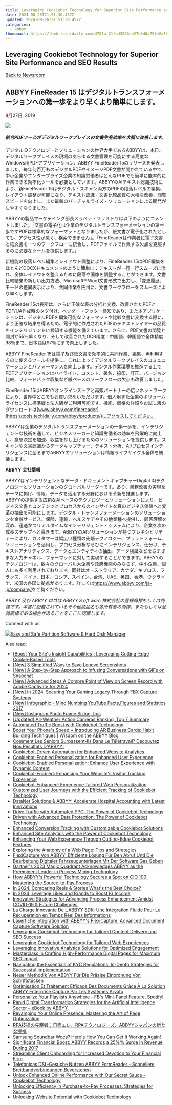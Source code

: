 ```yaml
---
title: Leveraging Cookiebot Technology for Superior Site Performance and SEO Results
date: 2024-08-25T21:51:30.457Z
updated: 2024-08-26T21:51:30.457Z
categories:
  - abbyy
thumbnail: https://thmb.techidaily.com/4701af21fbd3236ee27b5d0a75fe2af600bece4b4b8021497e0ee7ed3f0b2671.jpg
---
```


## Leveraging Cookiebot Technology for Superior Site Performance and SEO Results

[Back to Newsroom](https://tools.techidaily.com/abbyy/products/)

## ABBYY FineReader 15 はデジタルトランスフォーメーションへの第一歩をより早くより簡単にします。

8月27日, 2019

![](https://content.abbyy.com/-/media/project/abbyy/abbyy/branchtemplates/shutterstock_1272462163_1296-x-729.jpg?h=729&iar=0&w=1296)

#### _統合PDFツールがデジタルワークプレイスの文書生産効率を大幅に改善します。_

  
デジタルIQテクノロジーとソリューションの世界大手であるABBYYは、本日、デジタルワークプレイスの現場のあらゆる文書管理を可能にする高度なWindows用PDFアプリケーション、ABBYY FineReader 15のリリースを発表しました。毎年何百万ものデジタルPDFやイメージPDF文書が開かれている中で、中小企業やエンタープライズ企業の知識労働者はどんなPDFでも簡単に能率的に作業できる効率化ツールを必要としています。ABBYYのAIテキスト認識技術により、新FineReader 15はデジタル・スキャン両方のPDFの段落レベルの編集、レイアウト調整が可能になり、テキスト認識・文書比較品質の大幅な改善、閲覧スピードを向上し、また最新のバーチャルライズ・ソリューションによる開発がしやすくなりました。

ABBYYの製品マーケテイング部長スラベナ・フリストワは以下のようにコメントしました。「文書の電子化は企業のデジタルトランスフォーメーションの第一歩ですPDFは標準的なフォーマットとなりましたが、紙文書が電子化されたとしても、アクセス性が悪く、検索できません」。「FineReaderは作業者に電子文書と紙文書を一つのワークフローに統合し、PDFファイルで作業する欠点を克服するのに必要なツールを提供します。」

新機能の段落レベル編集とレイアウト調整により、FineReader 15はPDF編集をほとんどDOCXドキュメントのように簡単に：テキストが一行一行スムーズに流れ、全体レイアウトを整えるために段落や画像を調整することができます。文書比較結果の新しい出力方法、Microsoft® Word文書形式で出力し、「変更履歴」モードの差異表示により、共同作業を円滑に、文書ワークフローをスムーズにより早くします。

FineReader 15の長所は、さらに正確な表の分析と変換、改善されたPDFとPDF/UA作成時のタグ付け、ヘッダー・フッター検知であり、また本アプリケーションは、デジタルPDFを編集可能なフォーマットや比較文書に変換する際に、より正確な結果を得るため、電子的に作成されたPDFのテキストレイヤーの品質をインテリジェントに検知する機能を備えています。さらに、PDF文書の閲覧と開封が55％早くなり、そして改善されたOCR精度：中国語、韓国語で全体精度98％まで、日本語は97％にまで向上しました。

ABBYY FineReader 15は電子及び紙文書を効率的に共同作業、編集、再利用するのに使えるツールを提供し、これによってデジタルワークプレイスのコミュニケーションとパフォーマンスを向上します。デジタル作業環境を推進する上でPDFアプリケーションはハイライト、コメント、署名、捺印、訂正、バージョン比較、フィードバック収集など紙ベースのワークフローの欠点も改善しました。

FineReader 15はABBYYオンラインストアと再販パートナーの広いネットワークにより、世界中どこでもお買い求めいただけます。個人用また企業のボリュームライセンスに標準版と法人版がご利用可能です。機能、価格の詳細やお試し版のダウンロードは[www.abbyy.com/finereader](https://tools.techidaily.com/abbyy/products/)にアクセスしてください。

ABBYYは企業のデジタルトランスフォーメーションの一歩一歩を、インテリジェントな技術を通して、ビジネスワーカーと知識労働者の効率を飛躍的に向上し、意思決定を加速、収益を押し上げるためのソリューションを提供します。スキャンや文書認識からデータキャプチャー、テキスト分析、AI/プロセスインテリジェンスに至るまでABBYYのソリューションは情報ライフサイクル全体を統括します。

  
**ABBYY** **会社情報**

ABBYYはインテリジェントなデータ・ドキュメントキャプチャーDigital IQテクノロジーとソリューションのグローバルリーダーです。あり、業務改善の実現をテーマに掲げ、情報、データを活用する分野における革新を推進します。ABBYYの提供する広範なAIベースのテクノロジーとソリューションにより、ビジネス文書とコンテンツとプロセスからのインサイトを真のビジネス価値へと変革の抽出を可能にします。デジタル・トランスフォーメーションのソリューションを金融サービス、保険、運輸、ヘルスケアやその他業種へ提供し、顧客理解を深め、迅速かつリアルタイムなインテリジェント・システムにより、企業を次の成長ステップへと導きます。ABBYYのAIソリューションが持つフレキシビリティーにより、カスタマーは幅広い種類の先端テクノロジー、プラットフォーム、ソリューションを活用し、プロセス分析ならびにインテリジェンス、仕分け、テキストアナリティクス、データとエンティティの抽出、データ検証などをさまざまな入力チャネル、フォーマットに対して実現することができます。ABBYYのテクノロジーは、数々のグローバル大企業や政府機関のみならず、中小企業、個人にも多く利用されております。同社はオーストラリア、カナダ、キプロス、フランス、ドイツ、日本、ロシア、スペイン、台湾、UAE、英国、香港、ウクライナ、米国の各国に拠点があります。詳しくは<https://www.abbyy.com/ja-jp/company/>をご覧ください。

_ABBYY_ _及び_ _ABBYY_ _ロゴは_ _ABBYY_ _S_ _oft_ _ware_ _株式会社の登録商標もしくは商標です。本書に記載されているその他商品名も各所有者の商標、またもしくは登録商標である場合があることをここに認識します。_ 
  
Connect with us

<ins class="adsbygoogle"
     style="display:block"
     data-ad-format="autorelaxed"
     data-ad-client="ca-pub-7571918770474297"
     data-ad-slot="1223367746"></ins>



<ins class="adsbygoogle"
     style="display:block"
     data-ad-client="ca-pub-7571918770474297"
     data-ad-slot="8358498916"
     data-ad-format="auto"
     data-full-width-responsive="true"></ins>

<!-- affiliate ads begin -->
<a href="https://secure.2checkout.com/order/checkout.php?PRODS=22741618&QTY=1&AFFILIATE=108875&CART=1"><img src="https://www.diskpart.com/resource/images/index/dp-index-img-banner-people@2x.png" border="0">Easy and Safe Partition Software & Hard Disk Manager</a>
<!-- affiliate ads end -->
<span class="atpl-alsoreadstyle">Also read:</span>
<div><ul>
<li><a href="https://solve-marvelous.techidaily.com/boost-your-sites-insight-capabilities-leveraging-cutting-edge-cookie-based-tools/"><u>[Boost Your Site's Insight Capabilities]: Leveraging Cutting-Edge Cookie-Based Tools</u></a></li>
<li><a href="https://screen-activity-recording.techidaily.com/new-3-simplified-ways-to-save-lenovo-screenshots/"><u>[New] 3 Simplified Ways to Save Lenovo Screenshots</u></a></li>
<li><a href="https://snapchat-videos.techidaily.com/new-a-step-by-step-approach-to-infusing-conversations-with-gifs-on-snapchat/"><u>[New] A Step-by-Step Approach to Infusing Conversations with GIFs on Snapchat</u></a></li>
<li><a href="https://screen-sharing-recording.techidaily.com/new-advanced-steps-a-compre-point-of-view-on-screen-record-with-adobe-captivate-for-2024/"><u>[New] Advanced Steps  A Compre Point of View on Screen Record with Adobe Captivate for 2024</u></a></li>
<li><a href="https://screen-video-capture.techidaily.com/new-in-2024-securing-your-gaming-legacy-through-fbx-capture-systems/"><u>[New] In 2024, Securing Your Gaming Legacy Through FBX Capture Systems</u></a></li>
<li><a href="https://facebook-video-footage.techidaily.com/new-infographic-mind-numbing-youtube-factsfigures-and-statistics-2017/"><u>[New] Infographic - Mind Numbing YouTube Facts,Figures and Statistics 2017</u></a></li>
<li><a href="https://facebook-video-content.techidaily.com/new-instagram-photo-frame-sizing-tips/"><u>[New] Instagram Photo Frame Sizing Tips</u></a></li>
<li><a href="https://extra-resources.techidaily.com/updated-all-weather-action-cameras-ranking-top-7-summary/"><u>[Updated] All-Weather Action Cameras Ranking, Top 7 Summary</u></a></li>
<li><a href="https://solve-marvelous.techidaily.com/automated-traffic-boost-with-cookiebot-technology/"><u>Automated Traffic Boost with Cookiebot Technology</u></a></li>
<li><a href="https://solve-marvelous.techidaily.com/boost-your-phones-speed-plus-introducing-ar-business-cards-habit-building-techniques-wisdom-on-the-abbyy-blog/"><u>Boost Your Phone's Speed + Introducing AR Business Cards: Habit Building Techniques | Wisdom on the ABBYY Blog</u></a></li>
<li><a href="https://solve-marvelous.techidaily.com/comment-les-seniors-surpassent-ils-dans-le-teletravail-decouvrez-nos-resultats-dabbyy/"><u>Comment Les Seniors Surpassent-Ils Dans Le Télétravail? Découvrez Nos Résultats D'ABBYY!</u></a></li>
<li><a href="https://solve-marvelous.techidaily.com/cookiebot-driven-automation-for-enhanced-website-analytics/"><u>Cookiebot-Driven Automation for Enhanced Website Analytics</u></a></li>
<li><a href="https://solve-marvelous.techidaily.com/cookiebot-enabled-personalization-for-enhanced-user-experience/"><u>Cookiebot-Enabled Personalization for Enhanced User Experience</u></a></li>
<li><a href="https://solve-marvelous.techidaily.com/cookiebot-enabled-personalization-enhance-user-experience-with-dynamic-content/"><u>Cookiebot-Enabled Personalization: Enhance User Experience with Dynamic Content</u></a></li>
<li><a href="https://solve-marvelous.techidaily.com/cookiebot-enabled-enhancing-your-websites-visitor-tracking-experience/"><u>Cookiebot-Enabled: Enhancing Your Website's Visitor Tracking Experience</u></a></li>
<li><a href="https://solve-marvelous.techidaily.com/cookiebot-enhanced-experience-tailored-web-personalization/"><u>Cookiebot-Enhanced: Experience Tailored Web Personalization</u></a></li>
<li><a href="https://solve-marvelous.techidaily.com/customized-user-journeys-with-the-efficient-tracking-of-cookiebot-technology/"><u>Customized User Journeys with the Efficient Tracking of Cookiebot Technology</u></a></li>
<li><a href="https://solve-marvelous.techidaily.com/datanet-solutions-and-abbyy-accelerate-hospital-accounting-with-latest-innovations/"><u>DataNet Solutions & ABBYY: Accelerate Hospital Accounting with Latest Innovations</u></a></li>
<li><a href="https://solve-marvelous.techidaily.com/drive-traffic-with-automated-ppc-the-power-of-cookiebot-technology/"><u>Drive Traffic with Automated PPC: The Power of Cookiebot Technology</u></a></li>
<li><a href="https://solve-marvelous.techidaily.com/driven-with-advanced-data-protection-the-power-of-cookiebot-technology/"><u>Driven with Advanced Data Protection: The Power of Cookiebot Technology</u></a></li>
<li><a href="https://solve-marvelous.techidaily.com/enhanced-conversion-tracking-with-customizable-cookiebot-solutions/"><u>Enhanced Conversion Tracking with Customizable Cookiebot Solutions</u></a></li>
<li><a href="https://solve-marvelous.techidaily.com/enhanced-site-analytics-with-the-power-of-cookiebot-technology/"><u>Enhanced Site Analytics with the Power of Cookiebot Technology</u></a></li>
<li><a href="https://solve-marvelous.techidaily.com/enhancing-your-web-experience-through-cutting-edge-cookiebot-features/"><u>Enhancing Your Web Experience Through Cutting-Edge Cookiebot Features</u></a></li>
<li><a href="https://solve-marvelous.techidaily.com/exploring-the-anatomy-of-a-web-page-tips-and-strategies/"><u>Exploring the Anatomy of a Web Page: Tips and Strategies</u></a></li>
<li><a href="https://solve-marvelous.techidaily.com/flexicapture-von-abbyy-effiziente-losung-fur-den-abruf-und-die-bearbeitung-digitaler-fahrzeugunterlagen-mit-der-software-gas-geben/"><u>FlexiCapture Von ABBYY: Effiziente Lösung Für Den Abruf Und Die Bearbeitung Digitaler Fahrzeugunterlagen Mit Der Software Gas Geben</u></a></li>
<li><a href="https://solve-marvelous.techidaily.com/gartners-2023-magic-quadrant-acknowledges-abbyy-as-the-preeminent-leader-in-process-mining-technology/"><u>Gartner's 2023 Magic Quadrant Acknowledges ABBYY as the Preeminent Leader in Process Mining Technology</u></a></li>
<li><a href="https://solve-marvelous.techidaily.com/how-abbyys-powerful-technology-secures-a-spot-on-cio-100-mastering-the-source-to-pay-process/"><u>How ABBYY's Powerful Technology Secures a Spot on CIO 100: Mastering the Source-to-Pay Process</u></a></li>
<li><a href="https://instagram-video-files.techidaily.com/in-2024-comparing-reels-and-stories-whats-the-best-choice/"><u>In 2024, Comparing Reels & Stories  What's the Best Choice?</u></a></li>
<li><a href="https://instagram-video-files.techidaily.com/in-2024-leverage-likes-and-brands-to-boost-ig-income/"><u>In 2024, Leverage Likes and Brands to Boost IG Income</u></a></li>
<li><a href="https://solve-marvelous.techidaily.com/innovative-strategies-for-advancing-process-enhancement-amidst-covid-19-and-future-challenges/"><u>Innovative Strategies for Advancing Process Enhancement Amidst COVID-19 & Future Challenges</u></a></li>
<li><a href="https://solve-marvelous.techidaily.com/la-charge-innovante-de-labbyy-sdk-une-integration-fluide-pour-le-recuperation-en-temps-reel-des-informations/"><u>La Charge Innovante De L'ABBYY SDK: Une Intégration Fluide Pour Le Récupération en Temps Réel Des Informations</u></a></li>
<li><a href="https://solve-marvelous.techidaily.com/laserfiche-integration-with-abbyys-flexicapture-advanced-document-capture-software-solution/"><u>Laserfiche Integration with ABBYY's FlexiCapture: Advanced Document Capture Software Solution</u></a></li>
<li><a href="https://solve-marvelous.techidaily.com/leveraging-cookiebot-technology-for-tailored-content-delivery-and-seo-success/"><u>Leveraging Cookiebot Technology for Tailored Content Delivery and SEO Success</u></a></li>
<li><a href="https://solve-marvelous.techidaily.com/leveraging-cookiebot-technology-for-tailored-web-experiences/"><u>Leveraging Cookiebot Technology for Tailored Web Experiences</u></a></li>
<li><a href="https://solve-marvelous.techidaily.com/leveraging-innovative-analytics-solutions-for-optimized-engagement/"><u>Leveraging Innovative Analytics Solutions for Optimized Engagement</u></a></li>
<li><a href="https://solve-marvelous.techidaily.com/masterclass-in-crafting-high-performance-digital-pages-for-maximum-seo-impact/"><u>Masterclass in Crafting High-Performance Digital Pages for Maximum SEO Impact</u></a></li>
<li><a href="https://solve-marvelous.techidaily.com/navigating-the-essentials-of-kyc-regulations-in-depth-strategies-for-successful-implementation/"><u>Navigating the Essentials of KYC Regulations: In-Depth Strategies for Successful Implementation</u></a></li>
<li><a href="https://solve-marvelous.techidaily.com/neuer-methodik-von-abbyy-fur-die-prazise-einordnung-von-schriftstucken/"><u>Neuer Methodik Von ABBYY Für Die Präzise Einordnung Von Schriftstücken</u></a></li>
<li><a href="https://solve-marvelous.techidaily.com/optimisation-et-traitement-efficace-des-documents-grace-a-la-solution-abbyy-enterprise-capture-par-les-systemes-arvato/"><u>Optimisation Et Traitement Efficace Des Documents Grâce À La Solution ABBYY Enterprise Capture Par Les Systèmes Arvato</u></a></li>
<li><a href="https://facebook.techidaily.com/1719149540102-personalize-your-playlists-anywhere-fbs-mini-panel-feature-spotify/"><u>Personalize Your Playlists Anywhere - FB's Mini-Panel Feature, Spotify!</u></a></li>
<li><a href="https://solve-marvelous.techidaily.com/rapid-digital-transformation-strategies-for-the-artificial-intelligence-sector-ebook-by-abbyy/"><u>Rapid Digital Transformation Strategies for the Artificial Intelligence Sector – eBook by ABBYY</u></a></li>
<li><a href="https://solve-marvelous.techidaily.com/revamping-your-online-presence-mastering-the-art-of-page-optimization/"><u>Revamping Your Online Presence: Mastering the Art of Page Optimization</u></a></li>
<li><a href="https://solve-marvelous.techidaily.com/rparpaabbyy/"><u>RPA技術の先駆者：日商エレ、RPAテクノロジーズ、ABBYYジャパンの新たな提携</u></a></li>
<li><a href="https://tech-renaissance.techidaily.com/samsung-soundbar-woes-heres-how-you-can-get-it-working-again/"><u>Samsung Soundbar Woes? Here's How You Can Get It Working Again!</u></a></li>
<li><a href="https://solve-marvelous.techidaily.com/significant-financial-boost-abbyy-records-a-25-surge-in-revenue-during-2017/"><u>Significant Financial Boost: ABBYY Records a 25%% Surge in Revenue During 2017</u></a></li>
<li><a href="https://solve-marvelous.techidaily.com/streamline-client-onboarding-for-increased-devotion-to-your-financial-firm/"><u>Streamline Client Onboarding for Increased Devotion to Your Financial Firm</u></a></li>
<li><a href="https://solve-marvelous.techidaily.com/telefonicas-dsl-gesuche-nutzen-abbyy-formreader-schnellere-breitbandverbindungen-bevorstehen/"><u>Telefonicas DSL-Gesuche Nutzen ABBYY FormReader - Schnellere Breitbandverbindungen Bevorstehen</u></a></li>
<li><a href="https://solve-marvelous.techidaily.com/unlock-enhanced-online-performance-with-our-secret-sauce-cookiebot-technology/"><u>Unlock Enhanced Online Performance with Our Secret Sauce - Cookiebot Technology</u></a></li>
<li><a href="https://solve-marvelous.techidaily.com/unlocking-efficiency-in-purchase-to-pay-processes-strategies-for-success/"><u>Unlocking Efficiency in Purchase-to-Pay Processes: Strategies for Success</u></a></li>
<li><a href="https://solve-marvelous.techidaily.com/unlocking-website-potential-with-cookiebot-technology/"><u>Unlocking Website Potential with Cookiebot Technology</u></a></li>
</ul></div>
